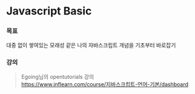 #  Javascript Basic 

### 목표 
대중 없이 쌓여있는 모래성 같은 나의 자바스크립트 개념을 기초부터 바로잡기

### 강의 
> Egoing님의 opentutorials 강의  
> https://www.inflearn.com/course/지바스크립트-언어-기본/dashboard

